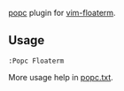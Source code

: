 
[popc](https://github.com/yehuohan/popc) plugin for [vim-floaterm](https://github.com/voldikss/vim-floaterm).

## Usage

```
:Popc Floaterm
```

More usage help in [popc.txt](https://github.com/yehuohan/popc/blob/master/doc/popc.txt).

